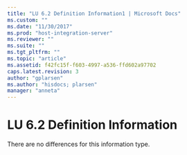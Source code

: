 ```yaml
---
title: "LU 6.2 Definition Information1 | Microsoft Docs"
ms.custom: ""
ms.date: "11/30/2017"
ms.prod: "host-integration-server"
ms.reviewer: ""
ms.suite: ""
ms.tgt_pltfrm: ""
ms.topic: "article"
ms.assetid: f42fc15f-f603-4997-a536-ffd602a97702
caps.latest.revision: 3
author: "gplarsen"
ms.author: "hisdocs; plarsen"
manager: "anneta"
---
```

# LU 6.2 Definition Information
There are no differences for this information type.